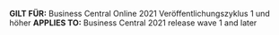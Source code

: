 <span data-ttu-id="b2b93-101"><Token> **GILT FÜR:** Business Central Online 2021 Veröffentlichungszyklus 1 und höher</Token></span><span class="sxs-lookup"><span data-stu-id="b2b93-101"><Token> **APPLIES TO:** Business Central 2021 release wave 1 and later</Token></span></span>